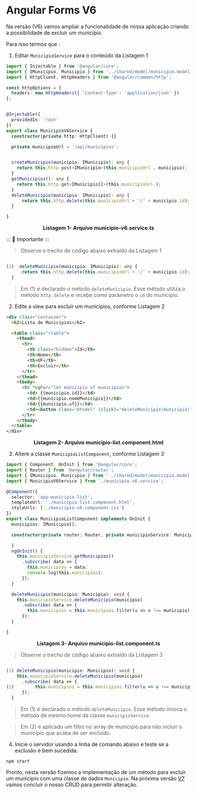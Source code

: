 # Angular Forms V6

Na  versão (V6) vamos ampliar a funcionalidade de nossa aplicação criando a possibilidade de excluir um município. 

Para isso termos que :
 
1. Editar `MunicipioService` para o conteúdo da Listagem 1

```typescript
import { Injectable } from '@angular/core';
import { IMunicipio, Municipio } from '../shared/model/municipio.model';
import { HttpClient, HttpHeaders } from '@angular/common/http';

const httpOptions = {
  headers: new HttpHeaders({ 'Content-Type': 'application/json' })
};


@Injectable({
  providedIn: 'root'
})
export class MunicipioV6Service {
  constructor(private http: HttpClient) {}

  private municipioUrl = '/api/municipios';


  createMunicipio(municipio: IMunicipio): any {
    return this.http.post<IMunicipio>(this.municipioUrl , municipio);
  }
  getMunicipios(): any {
    return this.http.get<IMunicipio[]>(this.municipioUrl );
  }
  deleteMunicipio(municipio: IMunicipio): any {
      return this.http.delete(this.municipioUrl + '/' + municipio.id);
  }

}

```
<p align="center">
    <strong>Listagem 1- Arquivo municipio-v6.service.ts</strong> 
</p>

::: :pushpin: Importante :::

> Observe o trecho de código abaixo extraído da Listagem 1

```typescript

(1)  deleteMunicipio(municipio: IMunicipio): any {
      return this.http.delete(this.municipioUrl + '/' + municipio.id);
  }
```
> Em (1) é declarado o método `deleteMunicipio`. Esse método utiliza o método `http.delete` e recebe como parâmetro  o `id` do município.

2. Edite a view para excluir um municipios, conforme Listagem 2

```html
<div class="container">
  <h2>Lista de Municipios</h2>

  <table class="rtable">
    <thead>
      <tr>
        <th class="hidden">Id</th>
        <th>Nome</th>
        <th>UF</th>
        <th>Excluir</th>
      </tr>
    </thead>
    <tbody>
      <tr *ngFor="let municipio of municipios">
        <td> {{municipio.id}}</td>
        <td>{{municipio.nomeMunicipio}}</td>
        <td>{{municipio.uf}}</td>
        <td><button class="btndel" (click)="deleteMunicipio(municipio)">Excluir</button></td>
      </tr>
    </tbody>
  </table>
</div>
```
<p align="center">
    <strong>Listagem 2- Arquivo municipio-list.component.html</strong> 
</p>

3. Altere a classe `MunicipioListComponent`, conforme Listagem 3

```typescript
import { Component, OnInit } from '@angular/core';
import { Router } from '@angular/router';
import { IMunicipio, Municipio } from '../shared/model/municipio.model';
import { MunicipioV6Service } from './municipio-v6.service';

@Component({
  selector: 'app-municipio-list',
  templateUrl: './municipio-list.component.html',
  styleUrls: ['./municipio-v6.component.css']
})
export class MunicipioListComponent implements OnInit {
  municipios: IMunicipio[];

  constructor(private router: Router, private municipioService: MunicipioV6Service) {

  }
  ngOnInit() {
    this.municipioService.getMunicipios()
      .subscribe( data => {
        this.municipios = data;
        console.log(this.municipios);
      });
  }

  deleteMunicipio(municipio: Municipio): void {
    this.municipioService.deleteMunicipio(municipio)
      .subscribe( data => {
        this.municipios = this.municipios.filter(u => u !== municipio);
      });
  }

}

```
<p align="center">
    <strong>Listagem 3- Arquivo municipio-list.component.ts</strong> 
</p>

> Observe o trecho de código abaixo extraído da Listagem 3

```typescript

(1) deleteMunicipio(municipio: Municipio): void {
    this.municipioService.deleteMunicipio(municipio)
      .subscribe( data => {
(2)        this.municipios = this.municipios.filter(u => u !== municipio);
      });
  }

```
> Em (1) é declarado o método `deleteMunicipio`. Esse método invoca o método de mesmo nome da classe `municipioService`.

> Em (2) é aplicado um filtro no array de municipio para não incluir o município que acaba de ser excluído.

4. Inicie o servidor usando a linha de comando abaixo e teste se a exclusão é bem sucedida:

```
npm start
```

Pronto, nesta  versão fizemos a implementação de um método para excluir um município com uma classe de dados `Municipio`.
 Na próxima versão [V7](../angular-forms-7/README.md) vamos concluir o nosso CRUD para permitir alteração.
